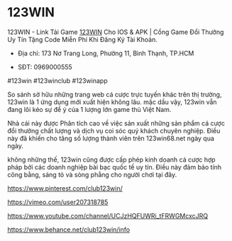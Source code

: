 # 123WIN

123WIN - Link Tải Game [123WIN](https://123win68.net/) Cho IOS & APK | Cổng Game Đổi Thưởng Uy Tín Tặng Code Miễn Phí Khi Đăng Ký Tài Khoản.

- Địa chỉ: 173 Nơ Trang Long, Phường 11, Bình Thạnh, TP.HCM

- SĐT: 0969000555

#123win #123winclub #123winapp

So sánh sở hữu những trang web cá cược trực tuyến khác trên thị trường, 123win là 1 ứng dụng mới xuất hiện không lâu. mặc dầu vậy, 123win vẫn đang lôi kéo sự để ý của 1 lượng lớn game thủ Việt Nam.

Nhà cái này được Phân tích cao về việc sản xuất những sản phẩm cá cược đổi thưởng chất lượng và dịch vụ coi sóc quý khách chuyên nghiệp. Điều này đã khiến cho tăng số lượng thành viên trên 123win68.net ngày qua ngày.

không những thế, 123win cũng được cấp phép kinh doanh cá cược hợp pháp bởi các doanh nghiệp bài bạc quốc tế uy tín. Điều này đảm bảo tính công bằng, sáng tỏ và sòng phẳng cho người chơi tại đây.

https://www.pinterest.com/club123win/

https://vimeo.com/user207318785

https://www.youtube.com/channel/UCJzHQFUWRi_tFRWGMcxcJRQ

https://www.behance.net/club123win/info
